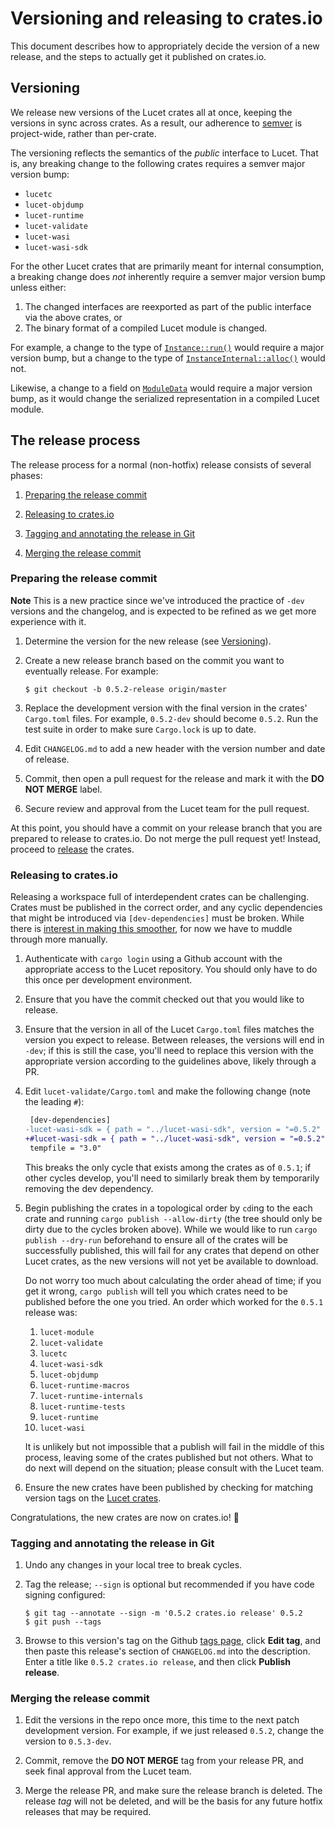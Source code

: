 # Versioning and releasing to crates.io

This document describes how to appropriately decide the version of a new release, and the steps to
actually get it published on crates.io.

## Versioning

We release new versions of the Lucet crates all at once, keeping the versions in sync across
crates. As a result, our adherence to [semver](https://semver.org/) is project-wide, rather than
per-crate.

The versioning reflects the semantics of the *public* interface to Lucet. That is, any breaking
change to the following crates requires a semver major version bump:

- `lucetc`
- `lucet-objdump`
- `lucet-runtime`
- `lucet-validate`
- `lucet-wasi`
- `lucet-wasi-sdk`

For the other Lucet crates that are primarily meant for internal consumption, a breaking change does
*not* inherently require a semver major version bump unless either:

1. The changed interfaces are reexported as part of the public interface via the above crates, or
2. The binary format of a compiled Lucet module is changed.

For example, a change to the type of [`Instance::run()`][public-method] would require a major
version bump, but a change to the type of [`InstanceInternal::alloc()`][internal-method] would not.

[public-method]: https://docs.rs/lucet-runtime-internals/latest/lucet_runtime_internals/instance/struct.Instance.html#method.run
[internal-method]: https://docs.rs/lucet-runtime-internals/latest/lucet_runtime_internals/instance/trait.InstanceInternal.html#tymethod.alloc

Likewise, a change to a field on [`ModuleData`][module-data] would require a major version bump, as
it would change the serialized representation in a compiled Lucet module.

[module-data]: https://docs.rs/lucet-module/latest/lucet_module/struct.ModuleData.html

## The release process

The release process for a normal (non-hotfix) release consists of several phases:

1. [Preparing the release commit](#preparing-the-release-commit)

1. [Releasing to crates.io](#releasing-to-cratesio)

1. [Tagging and annotating the release in Git](#tagging-and-annotating-the-release-in-git)

1. [Merging the release commit](#merging-the-release-commit)

### Preparing the release commit

**Note** This is a new practice since we've introduced the practice of `-dev` versions and the
changelog, and is expected to be refined as we get more experience with it.

1. Determine the version for the new release (see [Versioning](#versioning)).

1. Create a new release branch based on the commit you want to eventually release. For example:

   ```shell
   $ git checkout -b 0.5.2-release origin/master
   ```

1. Replace the development version with the final version in the crates' `Cargo.toml` files. For
   example, `0.5.2-dev` should become `0.5.2`. Run the test suite in order to make sure `Cargo.lock`
   is up to date.

1. Edit `CHANGELOG.md` to add a new header with the version number and date of release.

1. Commit, then open a pull request for the release and mark it with the **DO NOT MERGE** label.

1. Secure review and approval from the Lucet team for the pull request.

At this point, you should have a commit on your release branch that you are prepared to release to
crates.io. Do not merge the pull request yet! Instead, proceed to [release](#releasing-to-cratesio)
the crates.

### Releasing to crates.io

Releasing a workspace full of interdependent crates can be challenging. Crates must be published in
the correct order, and any cyclic dependencies that might be introduced via `[dev-dependencies]`
must be broken. While there is [interest in making this smoother][publish-dev-deps], for now we have
to muddle through more manually.

[publish-dev-deps]: https://github.com/rust-lang/cargo/issues/4242

1. Authenticate with `cargo login` using a Github account with the appropriate access to the Lucet
   repository. You should only have to do this once per development environment.

1. Ensure that you have the commit checked out that you would like to release.

1. Ensure that the version in all of the Lucet `Cargo.toml` files matches the version you expect to
   release. Between releases, the versions will end in `-dev`; if this is still the case, you'll
   need to replace this version with the appropriate version according to the guidelines above,
   likely through a PR.

1. Edit `lucet-validate/Cargo.toml` and make the following change (note the leading `#`):

   ```diff
    [dev-dependencies]
   -lucet-wasi-sdk = { path = "../lucet-wasi-sdk", version = "=0.5.2" }
   +#lucet-wasi-sdk = { path = "../lucet-wasi-sdk", version = "=0.5.2" }
    tempfile = "3.0"
   ```
   
   This breaks the only cycle that exists among the crates as of `0.5.1`; if other cycles develop,
   you'll need to similarly break them by temporarily removing the dev dependency.

1. Begin publishing the crates in a topological order by `cd`ing to the each crate and running
   `cargo publish --allow-dirty` (the tree should only be dirty due to the cycles broken
   above). While we would like to run `cargo publish --dry-run` beforehand to ensure all
   of the crates will be successfully published, this will fail for any crates that depend on other
   Lucet crates, as the new versions will not yet be available to download.

   Do not worry too much about calculating the order ahead of time; if you get it wrong, `cargo
   publish` will tell you which crates need to be published before the one you tried. An order which
   worked for the `0.5.1` release was:
   
   1. `lucet-module`
   1. `lucet-validate`
   1. `lucetc`
   1. `lucet-wasi-sdk`
   1. `lucet-objdump`
   1. `lucet-runtime-macros`
   1. `lucet-runtime-internals`
   1. `lucet-runtime-tests`
   1. `lucet-runtime`
   1. `lucet-wasi`

   It is unlikely but not impossible that a publish will fail in the middle of this process, leaving
   some of the crates published but not others. What to do next will depend on the situation; please
   consult with the Lucet team.

1. Ensure the new crates have been published by checking for matching version tags on the [Lucet
   crates](https://crates.io/search?q=lucet).

Congratulations, the new crates are now on crates.io! 🎉

### Tagging and annotating the release in Git

1. Undo any changes in your local tree to break cycles.

1. Tag the release; `--sign` is optional but recommended if you have code signing configured:

   ```shell
   $ git tag --annotate --sign -m '0.5.2 crates.io release' 0.5.2
   $ git push --tags
   ```

1. Browse to this version's tag on the Github [tags page][tags-page], click **Edit tag**, and then
   paste this release's section of `CHANGELOG.md` into the description. Enter a title like `0.5.2
   crates.io release`, and then click **Publish release**.

[tags-page]: https://github.com/bytecodealliance/lucet/tags

### Merging the release commit

1. Edit the versions in the repo once more, this time to the next patch development version. For
   example, if we just released `0.5.2`, change the version to `0.5.3-dev`.

1. Commit, remove the **DO NOT MERGE** tag from your release PR, and seek final approval from the
   Lucet team.

1. Merge the release PR, and make sure the release branch is deleted. The release *tag* will not be
   deleted, and will be the basis for any future hotfix releases that may be required.
